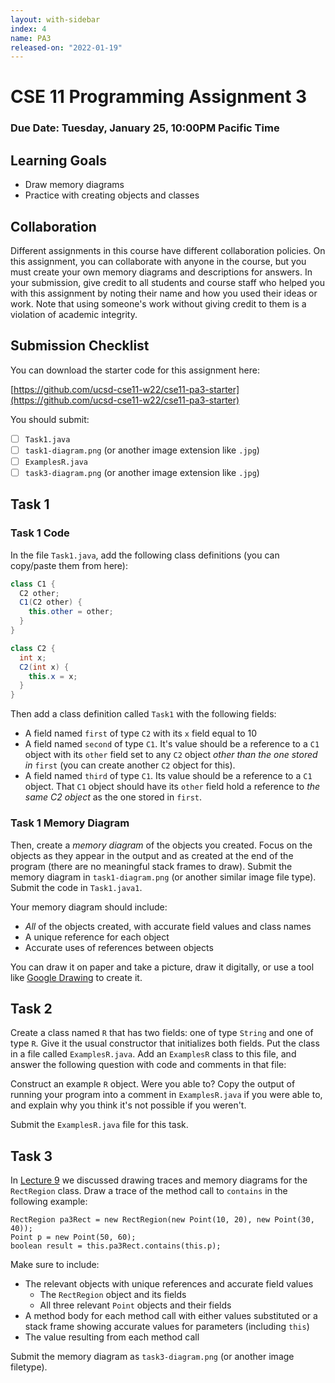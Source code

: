 ```yaml
---
layout: with-sidebar
index: 4
name: PA3
released-on: "2022-01-19"
---
```


# CSE 11 Programming Assignment 3

### Due Date: Tuesday, January 25, 10:00PM Pacific Time

## Learning Goals
- Draw memory diagrams
- Practice with creating objects and classes

## Collaboration

Different assignments in this course have different collaboration policies. On
this assignment, you can collaborate with anyone in the course, but you must
create your own memory diagrams and descriptions for answers.  In your
submission, give credit to all students and course staff who helped you with
this assignment by noting their name and how you used their ideas or work. Note
that using someone's work without giving credit to them is a violation of
academic integrity.


## Submission Checklist

You can download the starter code for this assignment here:

[https://github.com/ucsd-cse11-w22/cse11-pa3-starter](https://github.com/ucsd-cse11-w22/cse11-pa3-starter)

You should submit:

- [ ] `Task1.java`
- [ ] `task1-diagram.png` (or another image extension like `.jpg`)
- [ ] `ExamplesR.java`
- [ ] `task3-diagram.png` (or another image extension like `.jpg`)

## Task 1

### Task 1 Code

In the file `Task1.java`, add the following class definitions
(you can copy/paste them from here):

```java
class C1 {
  C2 other;
  C1(C2 other) {
    this.other = other;
  }
}

class C2 {
  int x;
  C2(int x) {
    this.x = x;
  }
}
```

Then add a class definition called `Task1` with the following fields:

- A field named `first` of type `C2` with its `x` field equal to 10
- A field named `second` of type `C1`. It's value should be a reference to a
  `C1` object with its `other` field set to any `C2` object _other than the
  one stored in_ `first` (you can create another `C2` object for this).
- A field named `third` of type `C1`. Its value should be a reference to a
  `C1` object. That `C1` object should have its `other` field hold a reference
  to _the same C2 object_ as the one stored in `first`.

### Task 1 Memory Diagram

Then, create a _memory diagram_ of the objects you created. Focus on the objects
as they appear in the output and as created at the end of the program (there are
no meaningful stack frames to draw). Submit the memory diagram in
`task1-diagram.png` (or another similar image file type). Submit the code in
`Task1.java1`.

Your memory diagram should include:

- _All_ of the objects created, with accurate field values and class names
- A unique reference for each object
- Accurate uses of references between objects

You can draw it on paper and take a picture, draw it digitally, or use a tool
like [Google Drawing](https://drawings.new) to create it.

## Task 2

Create a class named `R` that has two fields: one of type `String` and one of
type `R`. Give it the usual constructor that initializes both fields. Put the
class in a file called `ExamplesR.java`. Add an `ExamplesR` class to this file,
and answer the following question with code and comments in that file:

Construct an example `R` object. Were you able to? Copy the output of running
your program into a comment in `ExamplesR.java` if you were able to, and explain
why you think it's not possible if you weren't.

Submit the `ExamplesR.java` file for this task.

## Task 3

In [Lecture 9](https://ucsd-cse11-w22.github.io/lectures/lecture9.html) we
discussed drawing traces and memory diagrams for the `RectRegion` class. Draw a
trace of the method call to `contains` in the following example:

```
RectRegion pa3Rect = new RectRegion(new Point(10, 20), new Point(30, 40));
Point p = new Point(50, 60);
boolean result = this.pa3Rect.contains(this.p);
```

Make sure to include:

- The relevant objects with unique references and accurate field values
  - The `RectRegion` object and its fields
  - All three relevant `Point` objects and their fields
- A method body for each method call with either values substituted or a stack
frame showing accurate values for parameters (including `this`)
- The value resulting from each method call

Submit the memory diagram as `task3-diagram.png` (or another image filetype).
